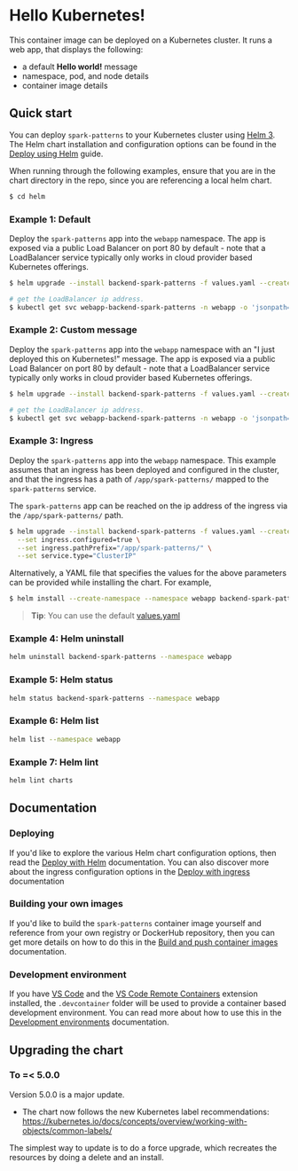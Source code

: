 # Hello Kubernetes!

This container image can be deployed on a Kubernetes cluster. It runs a web app, that displays the following:

- a default **Hello world!** message
- namespace, pod, and node details
- container image details

## Quick start

You can deploy `spark-patterns` to your Kubernetes cluster using [Helm 3](https://helm.sh/docs/intro/install/). The Helm chart installation and configuration
options can be found in the [Deploy using Helm](docs/deploy-using-helm.md) guide.

When running through the following examples, ensure that you are in the chart directory in the repo, since you are referencing a local helm chart.

```bash
$ cd helm
```

### Example 1: Default

Deploy the `spark-patterns` app into the `webapp` namespace. The app is exposed via a public Load Balancer on port 80 by default - note that a LoadBalancer
service typically only works in cloud provider based Kubernetes offerings.

```bash
$ helm upgrade --install backend-spark-patterns -f values.yaml --create-namespace --namespace webapp .

# get the LoadBalancer ip address.
$ kubectl get svc webapp-backend-spark-patterns -n webapp -o 'jsonpath={ .status.loadBalancer.ingress[0].ip }'
```

### Example 2: Custom message

Deploy the `spark-patterns` app into the `webapp` namespace with an "I just deployed this on Kubernetes!" message. The app is exposed via a public Load Balancer
on port 80 by default - note that a LoadBalancer service typically only works in cloud provider based Kubernetes offerings.

```bash
$ helm upgrade --install backend-spark-patterns -f values.yaml --create-namespace --namespace webapp . --set message="I just deployed this on Kubernetes!"

# get the LoadBalancer ip address.
$ kubectl get svc webapp-backend-spark-patterns -n webapp -o 'jsonpath={ .status.loadBalancer.ingress[0].ip }'
```

### Example 3: Ingress

Deploy the `spark-patterns` app into the `webapp` namespace. This example assumes that an ingress has been deployed and configured in the cluster, and that the
ingress has a path of `/app/spark-patterns/` mapped to the `spark-patterns` service.

The `spark-patterns` app can be reached on the ip address of the ingress via the `/app/spark-patterns/` path.

```bash
$ helm upgrade --install backend-spark-patterns -f values.yaml --create-namespace --namespace webapp ingress . \
  --set ingress.configured=true \
  --set ingress.pathPrefix="/app/spark-patterns/" \
  --set service.type="ClusterIP"
```

Alternatively, a YAML file that specifies the values for the above parameters can be provided while installing the chart. For example,

```bash
$ helm install --create-namespace --namespace webapp backend-spark-patterns . -f values.yaml
```

> **Tip**: You can use the default [values.yaml](values.yaml)

### Example 4: Helm uninstall

```bash
helm uninstall backend-spark-patterns --namespace webapp
```

### Example 5: Helm status

```bash
helm status backend-spark-patterns --namespace webapp
```

### Example 6: Helm list

```bash
helm list --namespace webapp
```

### Example 7: Helm lint

```bash
helm lint charts
```

## Documentation

### Deploying

If you'd like to explore the various Helm chart configuration options, then read the [Deploy with Helm](charts2/docs/deploy-using-helm.md) documentation. You can also
discover more about the ingress configuration options in the [Deploy with ingress](charts2/docs/deploy-with-ingress.md) documentation

### Building your own images

If you'd like to build the `spark-patterns` container image yourself and reference from your own registry or DockerHub repository, then you can get more details
on how to do this in the [Build and push container images](charts2/docs/build-and-push-container-images.md) documentation.

### Development environment

If you have [VS Code](https://code.visualstudio.com/) and
the [VS Code Remote Containers](https://marketplace.visualstudio.com/items?itemName=ms-vscode-remote.remote-containers) extension installed, the `.devcontainer`
folder will be used to provide a container based development environment. You can read more about how to use this in
the [Development environments](docs/development-environment.md) documentation.

## Upgrading the chart

### To =< 5.0.0

Version 5.0.0 is a major update.

- The chart now follows the new Kubernetes label recommendations:
  <https://kubernetes.io/docs/concepts/overview/working-with-objects/common-labels/>

The simplest way to update is to do a force upgrade, which recreates the resources by doing a delete and an install.
